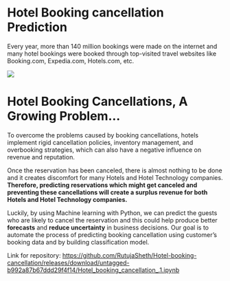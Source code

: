 # Hotel Booking cancellation Prediction

Every year, more than 140 million bookings were made on the internet and many hotel bookings were booked through top-visited travel websites like Booking.com, Expedia.com, Hotels.com, etc.

![](https://user-images.githubusercontent.com/127329486/230780874-d7b0efcf-3278-4a3e-81ad-89eaaa582859.jpg)

# Hotel Booking Cancellations, A Growing Problem…

To overcome the problems caused by booking cancellations, hotels implement rigid cancellation policies, inventory management, and overbooking strategies, which can also have a negative influence on revenue and reputation.

Once the reservation has been canceled, there is almost nothing to be done and it creates discomfort for many Hotels and Hotel Technology companies. **Therefore, predicting reservations which might get canceled and preventing these cancellations will create a surplus revenue for both Hotels and Hotel Technology companies.**

Luckily, by using Machine learning with Python, we can predict the guests who are likely to cancel the reservation and this could help produce better **forecasts** and **reduce uncertainty** in business decisions. Our goal is to automate the process of predicting booking cancellation using customer’s booking data and by building classification model.

Link for repository:
 https://github.com/RutujaSheth/Hotel-booking-cancellation/releases/download/untagged-b992a87b67ddd29f4f14/Hotel_booking_cancellation_.1.ipynb
